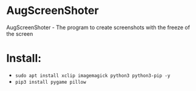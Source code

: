 
# AugScreenShoter

AugScreenShoter - The program to create screenshots with the freeze of the screen

# Install:
- ```sudo apt install xclip imagemagick python3 python3-pip -y```
- ```pip3 install pygame pillow```


